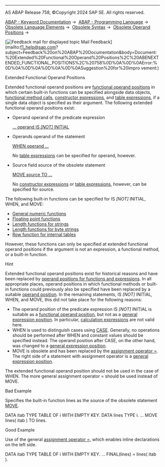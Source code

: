   

* * *

AS ABAP Release 758, ©Copyright 2024 SAP SE. All rights reserved.

[ABAP - Keyword Documentation](javascript:call_link\('abenabap.htm'\)) →  [ABAP - Programming Language](javascript:call_link\('abenabap_reference.htm'\)) →  [Obsolete Language Elements](javascript:call_link\('abenabap_obsolete.htm'\)) →  [Obsolete Syntax](javascript:call_link\('abensyntax_obsolete.htm'\)) →  [Obsolete Operand Positions](javascript:call_link\('abenoperand_positions_obsolete.htm'\)) → 

 [![](Mail.gif?object=Mail.gif "Feedback mail for displayed topic") Mail Feedback](mailto:f1_help@sap.com?subject=Feedback%20on%20ABAP%20Documentation&body=Document:%20Extended%20Functional%20Operand%20Positions%2C%20ABENEXTENDED_FUNCTIONAL_POSITIONS%2C%20758%0D%0A%0D%0AError:%0D%0A%0D%0A%0D%0A%0D%0ASuggestion%20for%20impro
vement:)

Extended Functional Operand Positions

Extended functional operand positions are [functional operand positions](javascript:call_link\('abenfunctional_positions.htm'\)) in which certain built-in functions can be specified alongside data objects, [functional method calls](javascript:call_link\('abenfunctional_method_call_glosry.htm'\) "Glossary Entry"), [constructor expressions](javascript:call_link\('abenconstructor_expression_glosry.htm'\) "Glossary Entry"), and [table expressions](javascript:call_link\('abentable_expression_glosry.htm'\) "Glossary Entry"), if a single data object is specified as their argument. The following extended functional operand positions exist:

-   Operand operand of the predicate expression
    
    [... operand IS *\[*NOT*\]* INITIAL](javascript:call_link\('abenlogexp_initial.htm'\))
    
-   Operands operand of the statement
    
    [WHEN operand ...](javascript:call_link\('abapwhen.htm'\))
    
    No [table expressions](javascript:call_link\('abentable_expression_glosry.htm'\) "Glossary Entry") can be specified for operand, however.
    
-   Source field source of the obsolete statement
    
    [MOVE source TO ...](javascript:call_link\('abapmove_obs.htm'\))
    
    No [constructor expressions](javascript:call_link\('abenconstructor_expression_glosry.htm'\) "Glossary Entry") or [table expressions](javascript:call_link\('abentable_expression_glosry.htm'\) "Glossary Entry"), however, can be specified for source.
    

The following built-in functions can be specified for IS *\[*NOT*\]* INITIAL, WHEN, and MOVE:

-   [General numeric functions](javascript:call_link\('abennumerical_functions.htm'\))
-   [Floating point functions](javascript:call_link\('abenfloating_point_functions.htm'\))
-   [Length functions for strings](javascript:call_link\('abenlength_functions.htm'\))
-   [Length functions for byte strings](javascript:call_link\('abendescriptive_functions_binary.htm'\))
-   [Row function for internal tables](javascript:call_link\('abendescriptive_functions_table.htm'\))

However, these functions can only be specified at extended functional operand positions if the argument is not an expression, a functional method, or a built-in function.

Hint

Extended functional operand positions exist for historical reasons and have been replaced by [operand positions for functions and expressions](javascript:call_link\('abenexpression_positions.htm'\)). In all appropriate places, operand positions in which functional methods or built-in functions could previously also be specified have been replaced by a suitable [operand position](javascript:call_link\('abenexpression_positions.htm'\)). In the remaining statements, IS *\[*NOT*\]* INITIAL, WHEN, and MOVE, this did not take place for the following reasons:

-   The operand position of the predicate expression IS *\[*NOT*\]* INITIAL is suitable as a [functional operand position](javascript:call_link\('abenfunctional_position_glosry.htm'\) "Glossary Entry"), but not as a [general expression position](javascript:call_link\('abengeneral_expr_position_glosry.htm'\) "Glossary Entry"). In particular, [calculation expressions](javascript:call_link\('abencalculation_expression_glosry.htm'\) "Glossary Entry") are not valid here.
-   WHEN is used to distinguish cases using [CASE](javascript:call_link\('abapcase.htm'\)). Generally, no operations should be performed after WHEN and constant values should be specified instead. The operand position after CASE, on the other hand, was changed to a [general expression position](javascript:call_link\('abengeneral_expr_position_glosry.htm'\) "Glossary Entry").
-   MOVE is obsolete and has been replaced by the [assignment operator \=](javascript:call_link\('abenequals_operator.htm'\)). The right side of a statement with assignment operator is a [general expression position](javascript:call_link\('abengeneral_expr_position_glosry.htm'\) "Glossary Entry").

The extended functional operand position should not be used in the case of WHEN. The more general assignment operator \= should be used instead of MOVE.

Bad Example

Specifies the built-in function lines as the source of the obsolete statement [MOVE](javascript:call_link\('abapmove_obs.htm'\)).

DATA itab TYPE TABLE OF i WITH EMPTY KEY.
DATA lines TYPE i.
...
MOVE lines( itab ) TO lines.

Good Example

Use of the general [assignment operator \=](javascript:call_link\('abenequals_operator.htm'\)), which enables inline declarations on the left side.

DATA itab TYPE TABLE OF i WITH EMPTY KEY.
...
FINAL(lines) = lines( itab ).